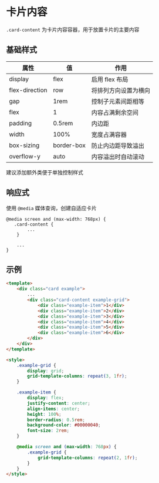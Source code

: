 # 卡片内容

`.card-content` 为卡片内容容器，用于放置卡片的主要内容

## 基础样式

| 属性           | 值         | 作用                 |
| -------------- | ---------- | -------------------- |
| display        | flex       | 启用 flex 布局       |
| flex-direction | row        | 将排列方向设置为横向 |
| gap            | 1rem       | 控制子元素间距相等   |
| flex           | 1          | 内容占满剩余空间     |
| padding        | 0.5rem     | 内边距               |
| width          | 100%       | 宽度占满容器         |
| box-sizing     | border-box | 防止内边距导致溢出   |
| overflow-y     | auto       | 内容溢出时自动滚动   |

建议添加额外类便于单独控制样式

## 响应式

使用 `@media` 媒体查询，创建自适应卡片

```
@media screen and (max-width: 768px) {
   .card-content {
        ...
    }

    ...
}
```

## 示例

```html
<template>
    <div class="card example">
        ...
        <div class="card-content example-grid">
            <div class="example-item">1</div>
            <div class="example-item">2</div>
            <div class="example-item">3</div>
            <div class="example-item">4</div>
            <div class="example-item">5</div>
            <div class="example-item">6</div>
        </div>
    </div>
</template>

<style>
    .example-grid {
        display: grid;
        grid-template-columns: repeat(3, 1fr);
    }

    .example-item {
        display: flex;
        justify-content: center;
        align-items: center;
        height: 100%;
        border-radius: 0.5rem;
        background-color: #00000040;
        font-size: 2rem;
    }

    @media screen and (max-width: 768px) {
        .example-grid {
            grid-template-columns: repeat(2, 1fr);
        }
    }
</style>
```

